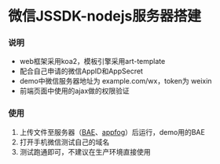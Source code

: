 # 微信JSSDK-nodejs服务器搭建

### 说明

- web框架采用koa2，模板引擎采用art-template
- 配合自己申请的微信AppID和AppSecret
- demo中微信服务器地址为 example.com/wx，token为 weixin
- 前端页面中使用的ajax做的权限验证

### 使用

1. 上传文件至服务器（[BAE](https://cloud.baidu.com/product/bae.html)、[appfog](https://www.ctl.io/appfog/)）后运行，demo用的BAE
2. 打开手机微信测试自己的域名
3. 测试跑通即可，不建议在生产环境直接使用
